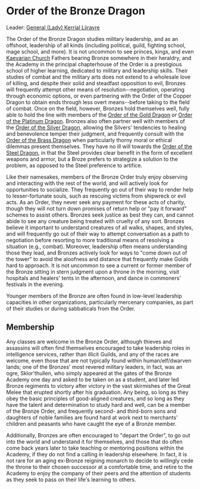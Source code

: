 # Order of the Bronze Dragon
Leader: [General (Lady) Kerrial Liiravre](/People/KerrialLiiravre.md)

The Order of the Bronze Dragon studies military leadership, and as an offshoot, leadership of all kinds (including political, guild, fighting school, mage school, and more). It is not uncommon to see princes, kings, and even [Kaevarian Church](/Religions/KaevarianChurch.md) Fathers bearing Bronze somewhere in their heraldry, and the Academy in the principal chapterhouse of the Order is a prestigious school of higher learning, dedicated to military and leadership skills. Their studies of combat and the military arts does not extend to a wholesale love of killing, and despite their solid and steadfast opposition to evil, Bronzes will frequently attempt other means of resolution--negotiation, operating through economic options, or even partnering with the Order of the Copper Dragon to obtain ends through less overt means--before taking to the field of combat. Once on the field, however, Bronzes hold themselves well, fully able to hold the line with members of the [Order of the Gold Dragon](Gold.md) or [Order of the Platinum Dragon](Platinum.md). Bronzes also often partner well with members of the [Order of the Silver Dragon](Silver.md), allowing the Silvers' tendencies to healing and benevolence temper their judgment, and frequently consult with the [Order of the Brass Dragon](Bronze.md) when particularly thorny moral or ethical dilemmas present themselves. They have no ill will towards the [Order of the Steel Dragon](Steel.md), in that the Steel provides clear benefit in the form of excellent weapons and armor, but a Broze prefers to strategize a solution to the problem, as opposed to the Steel preference to artifice.
 
Like their namesakes, members of the Bronze Order truly enjoy observing and interacting with the rest of the world, and will actively look for opportunities to socialize. They frequently go out of their way to render help to lesser-fortunate souls, such as rescuing victims from shipwreck or evil acts. As an Order, they never seek any payment for these acts of charity, though they will not turn down promises of return help or "pay it forward" schemes to assist others. Bronzes seek justice as best they can, and cannot abide to see any creature being treated with cruelty of any sort. Bronzes believe it important to understand creatures of all walks, shapes, and styles, and will frequently go out of their way to attempt conversation as a path to negotiation before resorting to more traditional means of resolving a situation (e.g., combat). Moreover, leadership often means understanding those they lead, and Bronzes actively look for ways to "come down out of the tower" to avoid the aloofness and distance that frequently make Golds hard to approach. It is not uncommon to see a current or former member of the Bronze sitting in stern judgment upon a throne in the morning, visit hospitals and healers' tents in the afternoon, and dance in commoners' festivals in the evening.

Younger members of the Bronze are often found in low-level leadership capacities in other organizations, particularly mercenary companies, as part of their studies or during sabbaticals from the Order.
 
## Membership
Any classes are welcome in the Bronze Order, although thieves and assassins will often find themselves encouraged to take leadership roles in intelligence services, rather than illicit Guilds, and any of the races are welcome, even those that are not typically found within human/elf/dwarven lands; one of the Bronzes' most revered military leaders, in fact, was an ogre, Sklor'thullen, who simply appeared at the gates of the Bronze Academy one day and asked to be taken on as a student, and later led Bronze regiments to victory after victory in the vast skirmishes of the Great Melee that erupted shortly after his graduation. Any being, so long as they obey the basic principles of good-aligned creatures, and so long as they have the talent and determination to study hard and well, can be a member of the Bronze Order, and frequently second- and third-born sons and daughters of noble families are found hard at work next to merchants' children and peasants who have caught the eye of a Bronze member.
 
Additionally, Bronzes are often encouraged to "depart the Order", to go out into the world and understand it for themselves, and those that do often come back years later to take teaching or mentoring positions within the Academy, if they do not find a calling in leadership elsewhere. In fact, it is not rare for an aging ex-Bronze reigning monarch to decide to willingly cede the throne to their chosen successor at a comfortable time, and retire to the Academy to enjoy the company of their peers and the attention of students as they seek to pass on their life's learning to others.
